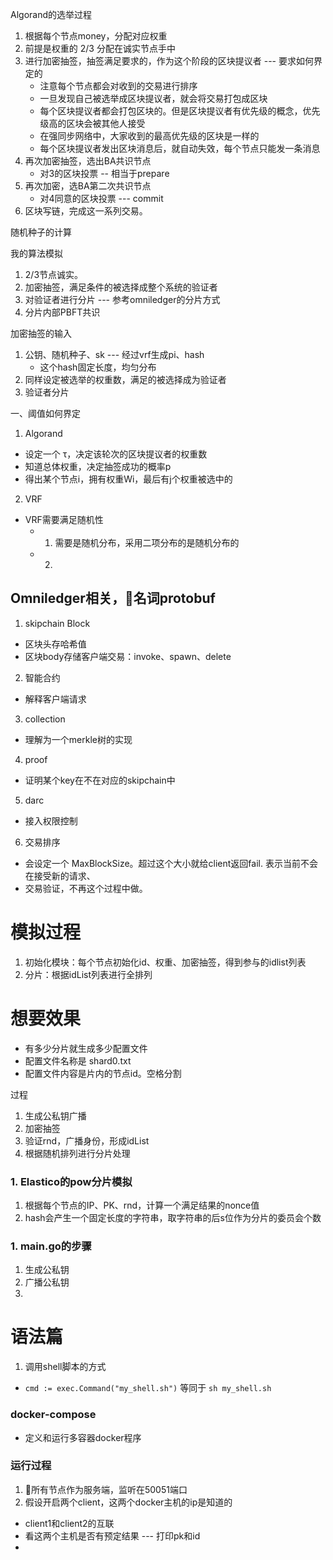 Algorand的选举过程
1. 根据每个节点money，分配对应权重
2. 前提是权重的 2/3 分配在诚实节点手中
3. 进行加密抽签，抽签满足要求的，作为这个阶段的区块提议者 --- 要求如何界定的
    - 注意每个节点都会对收到的交易进行排序
    - 一旦发现自己被选举成区块提议者，就会将交易打包成区块
    - 每个区块提议者都会打包区块的。但是区块提议者有优先级的概念，优先级高的区块会被其他人接受
    - 在强同步网络中，大家收到的最高优先级的区块是一样的
    - 每个区块提议者发出区块消息后，就自动失效，每个节点只能发一条消息
4. 再次加密抽签，选出BA共识节点
    - 对3的区块投票 -- 相当于prepare
5. 再次加密，选BA第二次共识节点
    - 对4同意的区块投票 --- commit
6. 区块写链，完成这一系列交易。

随机种子的计算


我的算法模拟
1. 2/3节点诚实。
2. 加密抽签，满足条件的被选择成整个系统的验证者
3. 对验证者进行分片 --- 参考omniledger的分片方式
4. 分片内部PBFT共识


加密抽签的输入
1. 公钥、随机种子、sk --- 经过vrf生成pi、hash
    - 这个hash固定长度，均匀分布
2. 同样设定被选举的权重数，满足的被选择成为验证者
3. 验证者分片



一、阈值如何界定
1. Algorand
- 设定一个 τ，决定该轮次的区块提议者的权重数
- 知道总体权重，决定抽签成功的概率p
- 得出某个节点i，拥有权重Wi，最后有j个权重被选中的

2. VRF
- VRF需要满足随机性
    - 1. 需要是随机分布，采用二项分布的是随机分布的
    - 2. 


## Omniledger相关，名词protobuf
1. skipchain Block
- 区块头存哈希值
- 区块body存储客户端交易：invoke、spawn、delete

2. 智能合约
- 解释客户端请求


3. collection
- 理解为一个merkle树的实现

4. proof
- 证明某个key在不在对应的skipchain中

5. darc
- 接入权限控制

6. 交易排序
- 会设定一个 MaxBlockSize。超过这个大小就给client返回fail. 表示当前不会在接受新的请求、
- 交易验证，不再这个过程中做。

# 模拟过程
1. 初始化模块：每个节点初始化id、权重、加密抽签，得到参与的idlist列表
2. 分片：根据idList列表进行全排列


# 想要效果
- 有多少分片就生成多少配置文件
- 配置文件名称是 shard0.txt
- 配置文件内容是片内的节点id。空格分割


过程
1. 生成公私钥广播
2. 加密抽签
3. 验证rnd，广播身份，形成idList
4. 根据随机排列进行分片处理


### 1. Elastico的pow分片模拟
1. 根据每个节点的IP、PK、rnd，计算一个满足结果的nonce值
2. hash会产生一个固定长度的字符串，取字符串的后s位作为分片的委员会个数



### 1. main.go的步骤
1. 生成公私钥 
2. 广播公私钥
3. 


# 语法篇
1. 调用shell脚本的方式
- `cmd := exec.Command("my_shell.sh")` 等同于  `sh my_shell.sh`


### docker-compose
- 定义和运行多容器docker程序


### 运行过程
1. 所有节点作为服务端，监听在50051端口
2. 假设开启两个client，这两个docker主机的ip是知道的
- client1和client2的互联
- 看这两个主机是否有预定结果 --- 打印pk和id
-